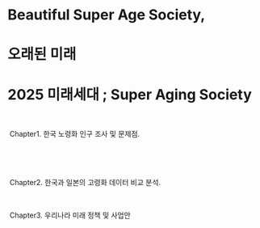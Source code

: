 # Beautiful Super Age Society, 

# 오래된 미래

# 2025 미래세대 ; Super Aging Society

​	

​	Chapter1. 한국 노령화 인구 조사 및 문제점.

​			

​	 



​	Chapter2. 한국과 일본의 고령화 데이터 비교 분석.



​	

​	Chapter3. 우리나라 미래 정책 및 사업안